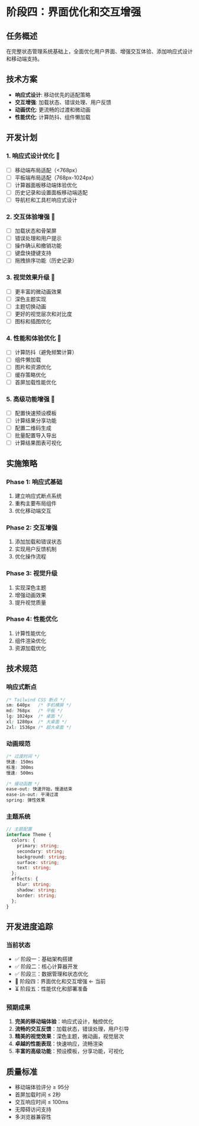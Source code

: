 # 阶段四：界面优化和交互增强

## 任务概述
在完整状态管理系统基础上，全面优化用户界面、增强交互体验、添加响应式设计和移动端支持。

## 技术方案
- **响应式设计**: 移动优先的适配策略
- **交互增强**: 加载状态、错误处理、用户反馈
- **动画优化**: 更流畅的过渡和微动画
- **性能优化**: 计算防抖、组件懒加载

## 开发计划

### 1. 响应式设计优化 🎯
- [ ] 移动端布局适配（<768px）
- [ ] 平板端布局适配（768px-1024px）
- [ ] 计算器面板移动端体验优化
- [ ] 历史记录和设置面板移动端适配
- [ ] 导航栏和工具栏响应式设计

### 2. 交互体验增强 🎯
- [ ] 加载状态和骨架屏
- [ ] 错误处理和用户提示
- [ ] 操作确认和撤销功能
- [ ] 键盘快捷键支持
- [ ] 拖拽排序功能（历史记录）

### 3. 视觉效果升级 🎯
- [ ] 更丰富的微动画效果
- [ ] 深色主题实现
- [ ] 主题切换动画
- [ ] 更好的视觉层次和对比度
- [ ] 图标和插图优化

### 4. 性能和体验优化 🎯
- [ ] 计算防抖（避免频繁计算）
- [ ] 组件懒加载
- [ ] 图片和资源优化
- [ ] 缓存策略优化
- [ ] 首屏加载性能优化

### 5. 高级功能增强 🎯
- [ ] 配置快速预设模板
- [ ] 计算结果分享功能
- [ ] 配置二维码生成
- [ ] 批量配置导入导出
- [ ] 计算结果图表可视化

## 实施策略

### Phase 1: 响应式基础
1. 建立响应式断点系统
2. 重构主要布局组件
3. 优化移动端交互

### Phase 2: 交互增强
1. 添加加载和错误状态
2. 实现用户反馈机制
3. 优化操作流程

### Phase 3: 视觉升级
1. 实现深色主题
2. 增强动画效果
3. 提升视觉质量

### Phase 4: 性能优化
1. 计算性能优化
2. 组件渲染优化
3. 资源加载优化

## 技术规范

### 响应式断点
```css
/* Tailwind CSS 断点 */
sm: 640px   /* 手机横屏 */
md: 768px   /* 平板 */
lg: 1024px  /* 桌面 */
xl: 1280px  /* 大桌面 */
2xl: 1536px /* 超大桌面 */
```

### 动画规范
```css
/* 过渡时间 */
快速: 150ms
标准: 300ms
慢速: 500ms

/* 缓动函数 */
ease-out: 快速开始，慢速结束
ease-in-out: 平滑过渡
spring: 弹性效果
```

### 主题系统
```typescript
// 主题配置
interface Theme {
  colors: {
    primary: string;
    secondary: string;
    background: string;
    surface: string;
    text: string;
  };
  effects: {
    blur: string;
    shadow: string;
    border: string;
  };
}
```

## 开发进度追踪

### 当前状态
- ✅ 阶段一：基础架构搭建
- ✅ 阶段二：核心计算器开发  
- ✅ 阶段三：数据管理和状态优化
- 🎯 阶段四：界面优化和交互增强 ← 当前
- ⏳ 阶段五：性能优化和部署准备

### 预期成果
1. **完美的移动端体验**：响应式设计，触控优化
2. **流畅的交互反馈**：加载状态，错误处理，用户引导
3. **精美的视觉效果**：深色主题，微动画，视觉层次
4. **卓越的性能表现**：快速响应，流畅渲染
5. **丰富的高级功能**：预设模板，分享功能，可视化

## 质量标准
- 移动端体验评分 ≥ 95分
- 首屏加载时间 ≤ 2秒
- 交互响应时间 ≤ 100ms
- 无障碍访问支持
- 多浏览器兼容性 